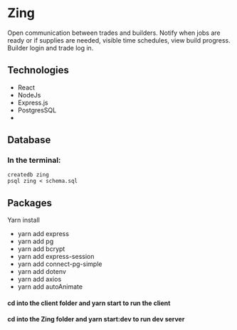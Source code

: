 # Zing

Open communication between trades and builders. Notify when jobs are ready or if supplies are needed, visible time schedules, view build progress. Builder login and trade log in.

## Technologies

-   React
-   NodeJs
-   Express.js
-   PostgresSQL
-

## Database

### In the terminal:

    createdb zing
    psql zing < schema.sql

## Packages

Yarn install

-   yarn add express
-   yarn add pg
-   yarn add bcrypt
-   yarn add express-session
-   yarn add connect-pg-simple
-   yarn add dotenv
-   yarn add axios
-   yarn add autoAnimate

#### cd into the client folder and yarn start to run the client

#### cd into the Zing folder and yarn start:dev to run dev server
